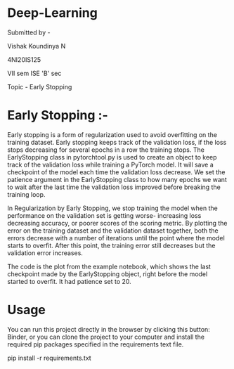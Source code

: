 # Deep-Learning
Submitted by -

Vishak Koundinya N 

4NI20IS125

VII sem ISE 'B' sec

Topic - Early Stopping

# Early Stopping :-
Early stopping is a form of regularization used to avoid overfitting on the training dataset. Early stopping keeps track of the validation loss, if the loss stops decreasing for several epochs in a row the training stops. The EarlyStopping class in pytorchtool.py is used to create an object to keep track of the validation loss while training a PyTorch model. It will save a checkpoint of the model each time the validation loss decrease. We set the patience argument in the EarlyStopping class to how many epochs we want to wait after the last time the validation loss improved before breaking the training loop.

In Regularization by Early Stopping, we stop training the model when the performance on the validation set is getting worse- increasing loss decreasing accuracy, or poorer scores of the scoring metric. By plotting the error on the training dataset and the validation dataset together, both the errors decrease with a number of iterations until the point where the model starts to overfit. After this point, the training error still decreases but the validation error increases.

The code is the plot from the example notebook, which shows the last checkpoint made by the EarlyStopping object, right before the model started to overfit. It had patience set to 20.

# Usage
You can run this project directly in the browser by clicking this button: Binder, or you can clone the project to your computer and install the required pip packages specified in the requirements text file.

pip install -r requirements.txt
